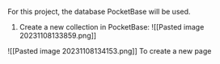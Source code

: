 For this project, the database <a link="[https://pocketbase.io/](https://www.youtube.com/redirect?event=video_description&redir_token=QUFFLUhqa2k3ZEd1VDNWLTlsVklQc0NTZ1FiR1QxZF9WQXxBQ3Jtc0tsRTBQNnBORjBtc2lnTXA1U3JjR3ZXOFZ0cVplM1dmZWQzeU1vMnN1M2dYRHVqOE9wTkNBWndXcGltb0dZYmExMGZRQWhHT3VFLU1ReG9kckVNWWJGXzZtX08zT3hxWGlSazV0a1ppRGpCdjZWRTVMUQ&q=https%3A%2F%2Fpocketbase.io%2F&v=__mSgDEOyv8)">PocketBase</a> will be used.
1. Create a new collection in PocketBase:
![[Pasted image 20231108133859.png]]

![[Pasted image 20231108134153.png]]
To create  a new page